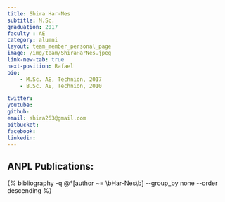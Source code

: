 ```yaml
---
title: Shira Har-Nes
subtitle: M.Sc. 
graduation: 2017
faculty : AE
category: alumni
layout: team_member_personal_page
image: /img/team/ShiraHarNes.jpeg
link-new-tab: true
next-position: Rafael
bio:
    - M.Sc. AE, Technion, 2017
    - B.Sc. AE, Technion, 2010

twitter: 
youtube: 
github: 
email: shira263@gmail.com
bitbucket: 
facebook: 
linkedin:
---
```


## ANPL Publications:

{% bibliography -q @*[author ~= \bHar-Nes\b] --group_by none --order descending %}

